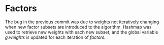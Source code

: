 # Factors

The bug in the previous commit was due to weights not iteratively changing when new factor subsets are introduced to the algorithm. Hashmap was used to retrieve new weights with each new subset, and the global variable *g.weights* is updated for each iteration of *factors*. 